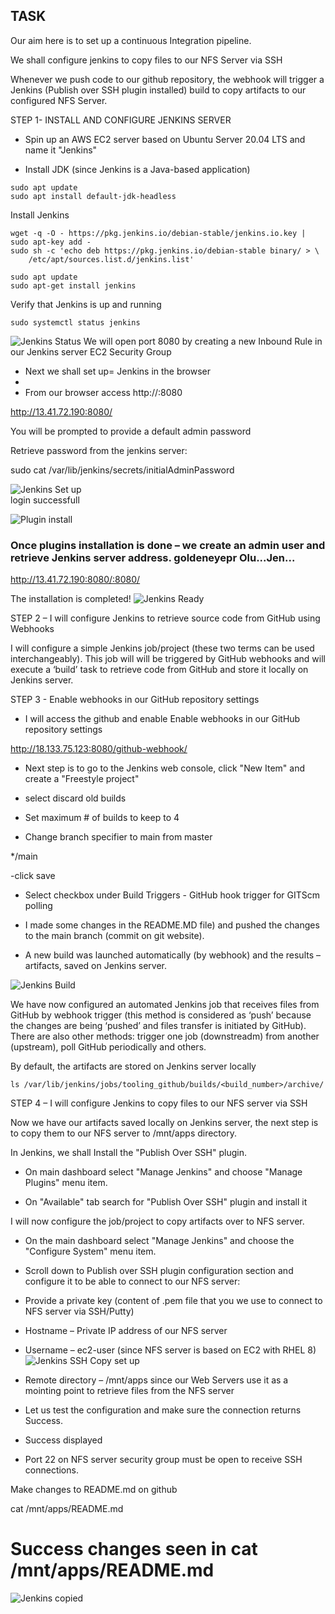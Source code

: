 TASK
----
Our aim here is to set up a continuous Integration pipeline.

We shall configure jenkins to copy files to our NFS Server via SSH

Whenever we push code to our github repository, the webhook will trigger a Jenkins (Publish over SSH plugin installed) build to copy artifacts to our configured NFS Server.


STEP 1-  INSTALL AND CONFIGURE JENKINS SERVER


- Spin up an AWS EC2 server based on Ubuntu Server 20.04 LTS and name it "Jenkins"

- Install JDK (since Jenkins is a Java-based application)
```
sudo apt update
sudo apt install default-jdk-headless
```
Install Jenkins
```
wget -q -O - https://pkg.jenkins.io/debian-stable/jenkins.io.key | sudo apt-key add -
sudo sh -c 'echo deb https://pkg.jenkins.io/debian-stable binary/ > \
    /etc/apt/sources.list.d/jenkins.list'

sudo apt update
sudo apt-get install jenkins
```

Verify that Jenkins is up and running
```
sudo systemctl status jenkins
```

![Jenkins Status](https://github.com/deleonab/deployment-automation-jenkins/blob/main/install-jenkins.JPG?raw=true)
We will open port 8080 by creating a new Inbound Rule in our Jenkins server EC2 Security Group

- Next we shall set up= Jenkins in the browser
- 
- From our browser access http://<Jenkins-Server-Public-IP-Address-or-Public-DNS-Name>:8080

http://13.41.72.190:8080/
    
    

You will be prompted to provide a default admin password

 Retrieve password from the jenkins server:

sudo cat /var/lib/jenkins/secrets/initialAdminPassword

 ![Jenkins Set up](https://github.com/deleonab/deployment-automation-jenkins/blob/main/unlock-jenkins.JPG?raw=true)   
 login successfull

![Plugin install](https://github.com/deleonab/deployment-automation-jenkins/blob/main/customise-jenkins.JPG?raw=true)
### Once plugins installation is done – we create an admin user and retrieve Jenkins server address. goldeneyepr Olu...Jen...

http://13.41.72.190:8080/:8080/

The installation is completed!
![Jenkins Ready](https://github.com/deleonab/deployment-automation-jenkins/blob/main/jenkins-ready.JPG?raw=true)

STEP 2 – I will configure Jenkins to retrieve source code from GitHub using Webhooks
    
I will configure a simple Jenkins job/project (these two terms can be used interchangeably). 
This job will will be triggered by GitHub webhooks and will execute a ‘build’ task to retrieve code from GitHub and store it locally on Jenkins server.
    
STEP 3 - Enable webhooks in our GitHub repository settings
- I will access the github and enable Enable webhooks in our GitHub repository settings

http://18.133.75.123:8080/github-webhook/

- Next step is to go to the Jenkins web console, click "New Item" and create a "Freestyle project"
    
- select discard old builds

- Set maximum # of builds to keep to 4

- Change branch specifier to main from master

*/main

-click save

- Select checkbox under Build Triggers - GitHub hook trigger for GITScm polling

- I made some changes in the README.MD file) and pushed the changes to the main branch (commit on git website).

- A new build was launched automatically (by webhook) 
and the results – artifacts, saved on Jenkins server.

![Jenkins Build](https://github.com/deleonab/deployment-automation-jenkins/blob/main/jenkins-build.JPG?raw=true)    

We have now configured an automated Jenkins job that receives files from GitHub by webhook trigger (this method is considered as ‘push’ because the changes are being ‘pushed’ and files transfer is initiated by GitHub). There are also other methods: trigger one job (downstreadm) from another (upstream), poll GitHub periodically and others.

By default, the artifacts are stored on Jenkins server locally
```
ls /var/lib/jenkins/jobs/tooling_github/builds/<build_number>/archive/
```


STEP 4 – I will configure Jenkins to copy files to our NFS server via SSH

Now we have our artifacts saved locally on Jenkins server, the next step is to copy them to our NFS server to /mnt/apps directory.


In Jenkins, we shall Install the "Publish Over SSH" plugin.
- On main dashboard select "Manage Jenkins" and choose "Manage Plugins" menu item.

- On "Available" tab search for "Publish Over SSH" plugin and install it


I will now configure the job/project to copy artifacts over to NFS server.


- On the main dashboard select "Manage Jenkins" and choose the "Configure System" menu item.

- Scroll down to Publish over SSH plugin configuration section and configure it to be able to connect to our NFS server:

- Provide a private key (content of .pem file that you we use to connect to NFS server via SSH/Putty)

- Hostname – Private IP address of our NFS server
- Username – ec2-user (since NFS server is based on EC2 with RHEL 8)
![Jenkins SSH Copy set up](https://github.com/deleonab/deployment-automation-jenkins/blob/main/sshsuccessjenkins.JPG?raw=true)
- Remote directory – /mnt/apps since our Web Servers use it as a mointing point to retrieve files from the NFS server
- Let us test the configuration and make sure the connection returns Success.

- Success displayed


 - Port 22 on NFS server security group must be open to receive SSH connections.

 Make changes to README.md on github

cat /mnt/apps/README.md

# Success changes seen in cat /mnt/apps/README.md
![Jenkins copied](https://github.com/deleonab/deployment-automation-jenkins/blob/main/sshtransfersuccessful.JPG?raw=true)
    
    













